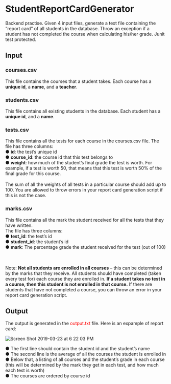 # StudentReportCardGenerator
Backend practise. Given 4 input files, generate a text file containing the “report card” of all students in the database. Throw an exception if a student has not completed the course when calculating his/her grade. Junit test protected.

<h2> Input </h2>
<h3>courses.csv</h3>
This file contains the courses that a student takes. Each course has a <b>unique id</b>, a
<b>name</b>, and a <b>teacher</b>.
<h3>students.csv</h3>
This file contains all existing students in the database. Each student has a <b>unique id</b>,
and a <b>name</b>.
<h3>tests.csv</h3>
This file contains all the tests for each course in the courses.csv file. The file has three
columns: <br />
● <b>id</b>: the test’s unique id<br />
● <b>course_id</b>: the course id that this test belongs to<br />
● <b>weight</b>: how much of the student’s final grade the test is worth. For example, if a
test is worth 50, that means that this test is worth 50% of the final grade for this
course.<br /><br />
The sum of all the weights of all tests in a particular course should add up to 100. You
are allowed to throw errors in your report card generation script if this is not the case.
<h3>marks.csv</h3>
This file contains all the mark the student received for all the tests that they have
written.<br />
The file has three columns:<br />
● <b>test_id</b>: the test’s id<br />
● <b>student_id</b>: the student’s id<br />
● <b>mark</b>: The percentage grade the student received for the test (out of 100)<br /><br /><br />

Note: <b>Not all students are enrolled in all courses</b> – this can be determined by the marks
that they receive. All students should have completed (taken every test for) each course
they are enrolled in. <b>If a student takes no test in a course, then this student is not
enrolled in that course.</b> If there are students that have not completed a course, you can
throw an error in your report card generation script.

<h2> Output </h2>
The output is generated in the <font color="red">output.txt</font> file. Here is an expample of report card: 

![Screen Shot 2019-03-23 at 6 22 03 PM](https://user-images.githubusercontent.com/23584135/54872321-90219b00-4d98-11e9-97ee-3e5d31256525.png)

● The first line should contain the student id and the student’s name<br />
● The second line is the average of all the courses the student is enrolled in<br />
● Below that, a listing of all courses and the student’s grade in each course (this
will be determined by the mark they get in each test, and how much each test is
worth)<br />
● The courses are ordered by course id<br />
